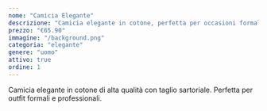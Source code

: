 ```yaml
---
nome: "Camicia Elegante"
descrizione: "Camicia elegante in cotone, perfetta per occasioni formali"
prezzo: "€65.90"
immagine: "/background.png"
categoria: "elegante"
genere: "uomo"
attivo: true
ordine: 1
---
```


Camicia elegante in cotone di alta qualità con taglio sartoriale. Perfetta per outfit formali e professionali.